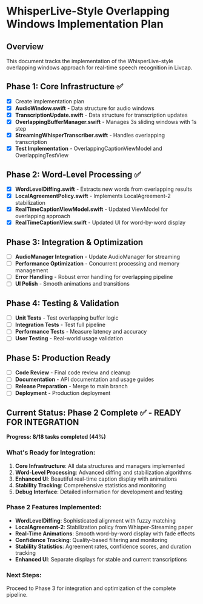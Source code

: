 # WhisperLive-Style Overlapping Windows Implementation Plan

## Overview
This document tracks the implementation of the WhisperLive-style overlapping windows approach for real-time speech recognition in Livcap.

## Phase 1: Core Infrastructure ✅
- [x] Create implementation plan
- [x] **AudioWindow.swift** - Data structure for audio windows
- [x] **TranscriptionUpdate.swift** - Data structure for transcription updates
- [x] **OverlappingBufferManager.swift** - Manages 3s sliding windows with 1s step
- [x] **StreamingWhisperTranscriber.swift** - Handles overlapping transcription
- [x] **Test Implementation** - OverlappingCaptionViewModel and OverlappingTestView

## Phase 2: Word-Level Processing ✅
- [x] **WordLevelDiffing.swift** - Extracts new words from overlapping results
- [x] **LocalAgreementPolicy.swift** - Implements LocalAgreement-2 stabilization
- [x] **RealTimeCaptionViewModel.swift** - Updated ViewModel for overlapping approach
- [x] **RealTimeCaptionView.swift** - Updated UI for word-by-word display

## Phase 3: Integration & Optimization
- [ ] **AudioManager Integration** - Update AudioManager for streaming
- [ ] **Performance Optimization** - Concurrent processing and memory management
- [ ] **Error Handling** - Robust error handling for overlapping pipeline
- [ ] **UI Polish** - Smooth animations and transitions

## Phase 4: Testing & Validation
- [ ] **Unit Tests** - Test overlapping buffer logic
- [ ] **Integration Tests** - Test full pipeline
- [ ] **Performance Tests** - Measure latency and accuracy
- [ ] **User Testing** - Real-world usage validation

## Phase 5: Production Ready
- [ ] **Code Review** - Final code review and cleanup
- [ ] **Documentation** - API documentation and usage guides
- [ ] **Release Preparation** - Merge to main branch
- [ ] **Deployment** - Production deployment

## Current Status: Phase 2 Complete ✅ - READY FOR INTEGRATION
**Progress: 8/18 tasks completed (44%)**

### What's Ready for Integration:
1. **Core Infrastructure**: All data structures and managers implemented
2. **Word-Level Processing**: Advanced diffing and stabilization algorithms
3. **Enhanced UI**: Beautiful real-time caption display with animations
4. **Stability Tracking**: Comprehensive statistics and monitoring
5. **Debug Interface**: Detailed information for development and testing

### Phase 2 Features Implemented:
- **WordLevelDiffing**: Sophisticated alignment with fuzzy matching
- **LocalAgreement-2**: Stabilization policy from Whisper-Streaming paper
- **Real-Time Animations**: Smooth word-by-word display with fade effects
- **Confidence Tracking**: Quality-based filtering and monitoring
- **Stability Statistics**: Agreement rates, confidence scores, and duration tracking
- **Enhanced UI**: Separate displays for stable and current transcriptions

### Next Steps:
Proceed to Phase 3 for integration and optimization of the complete pipeline. 